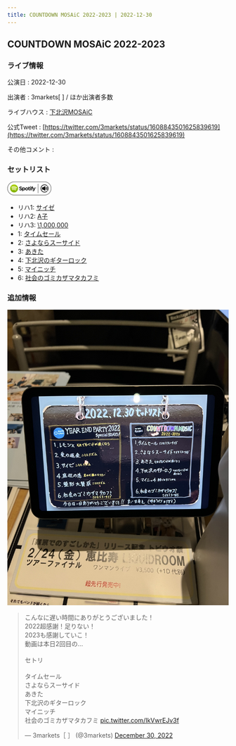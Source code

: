 ```yaml
---
title: COUNTDOWN MOSAiC 2022-2023 | 2022-12-30
---
```

## COUNTDOWN MOSAiC 2022-2023

### ライブ情報

公演日
:    2022-12-30

出演者
:    3markets[ ] / ほか出演者多数

ライブハウス
:    [下北沢MOSAiC](livehouse011.html)

公式Tweet
:    [https://twitter.com/3markets/status/1608843501625839619](https://twitter.com/3markets/status/1608843501625839619)

その他コメント
:    

### セットリスト


[![play with spotify](images/spotify-icon.png)](https://open.spotify.com/playlist/2SVqoJtYDLNalN6dDexqeO)



*  リハ1: [サイゼ](song004.html)
*  リハ2: [A子](song047.html)
*  リハ3: [\1,000,000](song022.html)
*  1: [タイムセール](song007.html)
*  2: [さよならスーサイド](song013.html)
*  3: [あきた](song019.html)
*  4: [下北沢のギターロック](song015.html)
*  5: [マイニッチ](song046.html)
*  6: [社会のゴミカザマタカフミ](song002.html)


### 追加情報


[![セトリ画像](images/047.jpg)](images/047.jpg)


<blockquote class="twitter-tweet"><p lang="ja" dir="ltr">こんなに遅い時間にありがとうございました！<br>2022超感謝！足りない！<br>2023も感謝していこ！<br>動画は本日2回目の…<br><br>セトリ<br><br>タイムセール<br>さよならスーサイド<br>あきた<br>下北沢のギターロック<br>マイニッチ<br>社会のゴミカザマタカフミ <a href="https://t.co/IkVwrEJv3f">pic.twitter.com/IkVwrEJv3f</a></p>&mdash; 3markets［ ］ (@3markets) <a href="https://twitter.com/3markets/status/1608843501625839619?ref_src=twsrc%5Etfw">December 30, 2022</a></blockquote>
<script async src="https://platform.twitter.com/widgets.js" charset="utf-8"></script>



